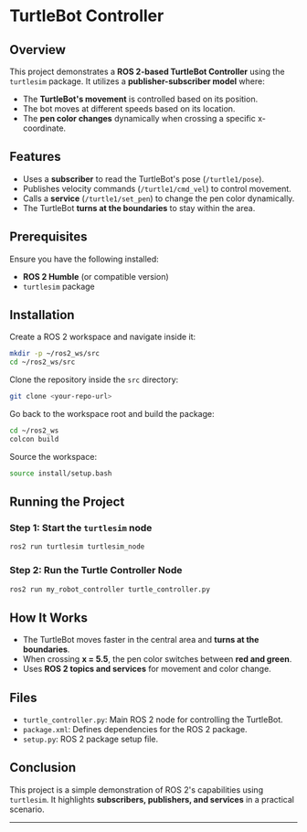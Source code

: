 # TurtleBot Controller

## Overview
This project demonstrates a **ROS 2-based TurtleBot Controller** using the `turtlesim` package. It utilizes a **publisher-subscriber model** where:
- The **TurtleBot's movement** is controlled based on its position.
- The bot moves at different speeds based on its location.
- The **pen color changes** dynamically when crossing a specific x-coordinate.

## Features
- Uses a **subscriber** to read the TurtleBot's pose (`/turtle1/pose`).
- Publishes velocity commands (`/turtle1/cmd_vel`) to control movement.
- Calls a **service** (`/turtle1/set_pen`) to change the pen color dynamically.
- The TurtleBot **turns at the boundaries** to stay within the area.

## Prerequisites
Ensure you have the following installed:
- **ROS 2 Humble** (or compatible version)
- `turtlesim` package

## Installation
Create a ROS 2 workspace and navigate inside it:
```bash
mkdir -p ~/ros2_ws/src
cd ~/ros2_ws/src
```

Clone the repository inside the `src` directory:
```bash
git clone <your-repo-url>
```

Go back to the workspace root and build the package:
```bash
cd ~/ros2_ws
colcon build
```

Source the workspace:
```bash
source install/setup.bash
```

## Running the Project
### Step 1: Start the `turtlesim` node
```bash
ros2 run turtlesim turtlesim_node
```

### Step 2: Run the Turtle Controller Node
```bash
ros2 run my_robot_controller turtle_controller.py
```

## How It Works
- The TurtleBot moves faster in the central area and **turns at the boundaries**.
- When crossing **x = 5.5**, the pen color switches between **red and green**.
- Uses **ROS 2 topics and services** for movement and color change.

## Files
- `turtle_controller.py`: Main ROS 2 node for controlling the TurtleBot.
- `package.xml`: Defines dependencies for the ROS 2 package.
- `setup.py`: ROS 2 package setup file.

## Conclusion
This project is a simple demonstration of ROS 2's capabilities using `turtlesim`. It highlights **subscribers, publishers, and services** in a practical scenario.

---


